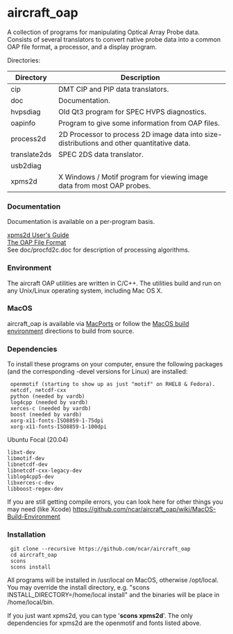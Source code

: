 # aircraft_oap
A collection of programs for manipulating Optical Array Probe data.  Consists of several translators to convert native probe data into a common OAP file format, a processor, and a display program. 

Directories:

| Directory | Description |
| ----------- | ----------------------------------------------------------------------------------------- |
| cip | DMT CIP and PIP data translators. |
| doc | Documentation. |
| hvpsdiag | Old Qt3 program for SPEC HVPS diagnostics. |
| oapinfo | Program to give some information from OAP files. |
| process2d | 2D Processor to process 2D image data into size-distributions and other quantitative data. |
| translate2ds | SPEC 2DS data translator. |
| usb2diag | |
| xpms2d | X Windows / Motif program for viewing image data from most OAP probes. |

### Documentation ###

Documentation is available on a per-program basis.

[xpms2d User's Guide](http://www.eol.ucar.edu/raf/software/xpms2d.html)\
[The OAP File Format](http://www.eol.ucar.edu/raf/software/OAPfiles.html)\
See doc/procfd2c.doc for description of processing algorithms.

### Environment ###
The aircraft OAP utilities are written in C/C++.  The utilities build and run on any Unix/Linux operating system, including Mac OS X.

### MacOS

aircraft_oap is available via [MacPorts](https://www.macports.org/) or follow the [MacOS build environment](https://github.com/ncar/aircraft_oap/wiki/MacOS-Build-Environment) directions to build from source.

### Dependencies ###

To install these programs on your computer, ensure the following packages (and the corresponding -devel versions for Linux) are installed:
```
 openmotif (starting to show up as just "motif" on RHEL8 & Fedora).
 netcdf, netcdf-cxx
 python (needed by vardb)
 log4cpp (needed by vardb)
 xerces-c (needed by vardb)
 boost (needed by vardb)
 xorg-x11-fonts-ISO8859-1-75dpi
 xorg-x11-fonts-ISO8859-1-100dpi
```
 
 Ubuntu Focal (20.04)
```
libxt-dev
libmotif-dev
libnetcdf-dev
libnetcdf-cxx-legacy-dev
liblog4cpp5-dev
libxerces-c-dev
libboost-regex-dev
```

 If you are still getting compile errors, you can look here for other things you may need (like Xcode)
 https://github.com/ncar/aircraft_oap/wiki/MacOS-Build-Environment

### Installation ###
```
 git clone --recursive https://github.com/ncar/aircraft_oap
 cd aircraft_oap
 scons
 scons install
 ```
All programs will be installed in /usr/local on MacOS, otherwise /opt/local.  You may override the install directory, e.g. "scons INSTALL_DIRECTORY=/home/local install" and the binaries will be place in /home/local/bin.

If you just want xpms2d, you can type '**scons xpms2d**'.  The only dependencies for xpms2d are the openmotif and fonts listed above.
